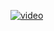 [![video](https://chironhealth.com/wp-content/uploads/2016/06/Watch-Demo-Video-Orange.png)](https://www.youtube.com/watch?v=JpBcwtLprp4)
